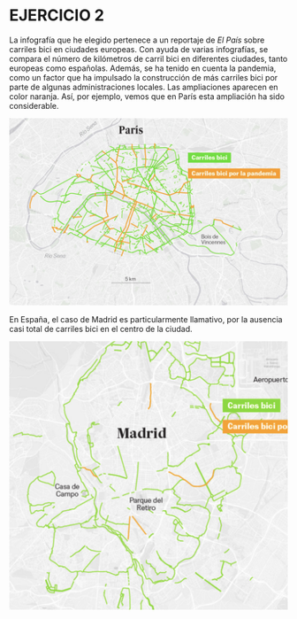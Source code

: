 # EJERCICIO 2
La infografía que he elegido pertenece a un reportaje de _El País_ sobre carriles bici en ciudades europeas. Con ayuda de varias infografías, se compara el número de kilómetros de carril bici en diferentes ciudades, tanto europeas como españolas. Además, se ha tenido en cuenta la pandemia, como un factor que ha impulsado la construcción de más carriles bici por parte de algunas administraciones locales. Las ampliaciones aparecen en color naranja. Así, por ejemplo, vemos que en París esta ampliación ha sido considerable. 

![paris](paris.png) 

En España, el caso de Madrid es particularmente llamativo, por la ausencia casi total de carriles bici en el centro de la ciudad.

![madrid](madrid.png) 
